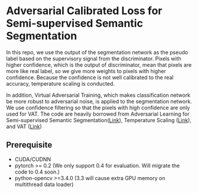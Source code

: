 # Adversarial Calibrated Loss for Semi-supervised Semantic Segmentation

In this repo, we use the output of the segmentation network as the pseudo label based on the supervisory signal from the discriminator.
Pixels with higher confidence, which is the output of discriminator, mean that pixels are more like real label, so we give more weights to pixels with higher confidence. 
Because the confidence is not well calibrated to the real accuracy, temperature scaling is conducted.

In addition, Virtual Adversarial Training, which makes classification network be more robust to adversarial noise, is applied to the segmentation network. We use confidence filtering so that the pixels with high confidence are only used for VAT.
The code are heavily borrowed from Adversarial Learning for Semi-supervised Semantic Segmentation([Link](https://github.com/hfslyc/AdvSemiSeg)), Temperature Scaling ([Link](https://github.com/gpleiss/temperature_scaling)), and VAT ([Link](https://github.com/9310gaurav/virtual-adversarial-training))


## Prerequisite

* CUDA/CUDNN
* pytorch >= 0.2 (We only support 0.4 for evaluation. Will migrate the code to 0.4 soon.)
* python-opencv >=3.4.0 (3.3 will cause extra GPU memory on multithread data loader)
